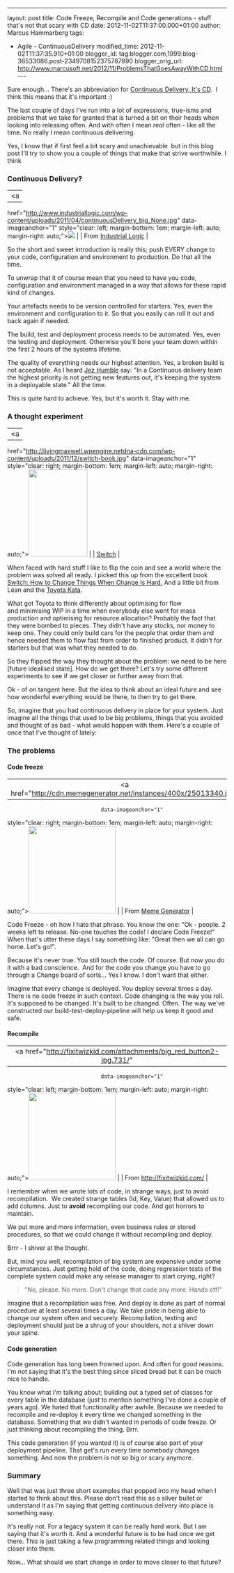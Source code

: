 ---
layout: post
title: Code Freeze, Recompile and Code generations -
stuff that's not that scary with CD
date: 2012-11-02T11:37:00.000+01:00
author: Marcus Hammarberg
tags:

  - Agile - ContinuousDelivery
modified_time: 2012-11-02T11:37:35.910+01:00
blogger_id: tag:blogger.com,1999:blog-36533086.post-2349708152375787890
blogger_orig_url: http://www.marcusoft.net/2012/11/ProblemsThatGoesAwayWithCD.html ---

<div dir="ltr" style="text-align: left;" trbidi="on">

Sure enough... There's an abbreviation for
<a href="http://en.wikipedia.org/wiki/Continuous_delivery"
target="_blank">Continuous Delivery. It's CD</a>.  I think this means
that it's important :)

The last couple of days I've run into a lot of expressions, true-isms
and problems that we take for granted that is turned a bit on their
heads when looking into releasing often. And with often I mean *real*
often - like all the time. No really I mean continuous delivering.

Yes, I know that if first feel a bit scary and unachievable  but in this
blog post I'll try to show you a couple of things that make that strive
worthwhile. I think
### Continuous Delivery?

|                                                                                                  |
|:------------------------------------------------------------------------------------------------:|
|                                                <a
  href="http://www.industriallogic.com/wp-content/uploads/2011/04/continuousDelivery_big_None.jpg"
                                        data-imageanchor="1"
        style="clear: left; margin-bottom: 1em; margin-left: auto; margin-right: auto;"><img
  src="http://www.industriallogic.com/wp-content/uploads/2011/04/continuousDelivery_big_None.jpg"
                                      data-border="0" /></a>                                       |
|                                              From <a
    href="http://www.industriallogic.com/blog/test-driven-development-with-continuous-delivery/"
                               target="_blank">Industrial Logic</a>                                |

So the short and sweet introduction is really this; push EVERY change to
your code, configuration and environment to production. Do that all the
time.

To unwrap that it of course mean that you need to have you code,
configuration and environment managed in a way that allows for these
rapid kind of changes.

Your artefacts needs to be version controlled for starters. Yes, even
the environment and configuration to it. So that you easily can roll it
out and back again if needed.

The build, test and deployment process needs to be automated. Yes, even
the testing and deployment. Otherwise you'll bore your team down within
the first 2 hours of the systems lifetime.

The quality of everything needs our highest attention. Yes, a broken
build is not acceptable. As I heard
<a href="http://jezhumble.net/" target="_blank">Jez Humble</a> say: "In
a Continuous delivery team the highest priority is not getting new
features out, it's keeping the system in a deployable state." All the
time.

This is quite hard to achieve. Yes, but it's worth it. Stay with me.

### A thought experiment

<div style="text-align: left;">

|                                                                                                |
|:----------------------------------------------------------------------------------------------:|
|                                               <a
  href="http://livingmaxwell.wpengine.netdna-cdn.com/wp-content/uploads/2011/12/switch-book.jpg"
                                       data-imageanchor="1"
      style="clear: right; margin-bottom: 1em; margin-left: auto; margin-right: auto;"><img
  src="http://livingmaxwell.wpengine.netdna-cdn.com/wp-content/uploads/2011/12/switch-book.jpg"
                         data-border="0" width="135" height="200" /></a>                         |
|             <a href="http://heathbrothers.com/switch/" target="_blank">Switch</a>              |

When faced with hard stuff I like to flip the coin and see a world where
the problem was solved all ready. I picked this up from the excellent
book
<a href="http://heathbrothers.com/switch/" target="_blank">Switch: How
to Change Things When Change Is Hard.</a> And a little bit from Lean and
the <a href="http://www-personal.umich.edu/~mrother/Homepage.html"
target="_blank">Toyota Kata</a>. 

</div>

<div style="text-align: left;">
</div>

<div style="text-align: left;">

What got Toyota to think differently about optimising for flow
and minimising WIP in a time when everybody else went for mass
production and optimising for resource allocation? Probably the fact
that they were bombed to pieces. They didn't have any stocks, nor money
to keep one. They could only build cars for the people that order them
and hence needed them to flow fast from order to finished product. It
didn't for starters but that was what they needed to do. 

</div>

<div style="text-align: left;">
</div>

<div style="text-align: left;">

So they flipped the way they thought about the problem: we need to be
here \[future idealised state\]. How do we get there? Let's try some
different experiments to see if we get closer or further away from
that. 

</div>

<div style="text-align: left;">
</div>

<div style="text-align: left;">

Ok - of on tangent here. But the idea to think about an ideal future and
see how wonderful everything would be there, to then try to get there. 

</div>

<div style="text-align: left;">
</div>

<div style="text-align: left;">

So, imagine that you had continuous delivery in place for your system.
Just imagine all the things that used to be big problems, things that
you avoided and thought of as bad - what would happen with them. Here's
a couple of once that I've thought of lately:

</div>

### The problems

#### Code freeze

|                                                                                       |
|:-------------------------------------------------------------------------------------:|
|           <a href="http://cdn.memegenerator.net/instances/400x/25013340.jpg"
                                  data-imageanchor="1"
  style="clear: right; margin-bottom: 1em; margin-left: auto; margin-right: auto;"><img
             src="http://cdn.memegenerator.net/instances/400x/25013340.jpg"
                    data-border="0" width="200" height="200" /></a>                     |
|               From <a href="http://memegenerator.net/instance/25013340"
                           target="_blank">Meme Generator</a>                           |

Code Freeze - oh how I hate that phrase. You know the one: "Ok - people.
2 weeks left to release. No-one touches the code! I declare Code
Freeze!" When that's utter these days I say something like: "Great then
we all can go home. Let's go!".

Because it's never true. You still touch the code. Of course. But now
you do it with a bad conscience.  And for the code you change you have
to go through a Change board of sorts... Yes I know. I don't want that
either.

Imagine that every change is deployed. You deploy several times a day.
There is no code freeze in such context. Code changing is the way you
roll. It's supposed to be changed. It's built to be changed. Often. The
way we've constructed our build-test-deploy-pipeline will help us keep
it good and safe.

#### Recompile

|                                                                                      |
|:------------------------------------------------------------------------------------:|
|         <a href="http://fixitwizkid.com/attachments/big_red_button2-jpg.731/"
                                  data-imageanchor="1"
  style="clear: left; margin-bottom: 1em; margin-left: auto; margin-right: auto;"><img
           src="http://fixitwizkid.com/attachments/big_red_button2-jpg.731/"
                    data-border="0" width="200" height="200" /></a>                    |
|                             From http://fixitwizkid.com/                             |

<div>

I remember when we wrote lots of code, in strange ways, just to avoid
recompilation.  We created strange tables (Id, Key, Value) that allowed
us to add columns. Just to **avoid** recompiling our code. And got
horrors to maintain. 

</div>

<div>
</div>

<div>

We put more and more information, even business rules or stored
procedures, so that we could change it without recompiling and deploy.

</div>

<div>

Brrr - I shiver at the thought. 

</div>

<div>
</div>

<div>

But, mind you well, recompilation of big system are expensive under some
circumstances. Just getting hold of the code, doing regression tests of
the complete system could make any release manager to start crying,
right? 

</div>

> "No, please. No more. Don't change that code any more. Hands off!"

<div>

Imagine that a recompilation was free. And deploy is done as part of
normal procedure at least several times a day. We take pride in being
able to change our system often and securely. Recompilation, testing and
deployment should just be a shrug of your shoulders, not a shiver down
your spine. 

</div>

#### Code generation

Code generation has long been frowned upon. And often for good reasons.
I'm not saying that it's the best thing since sliced bread but it can be
much nice to handle.

You know what I'm talking about; building out a typed set of classes for
every table in the database (just to mention something I've done a
couple of years ago). We hated that functionality after awhile. Because
we needed to recompile and re-deploy it every time we changed something
in the database. Something that we didn't wanted in periods of code
freeze. Or just thinking about recompiling the thing. Brrr.

This code generation (if you wanted it) is of course also part of your
deployment pipeline. That get's run every time somebody changes
something. And now the problem is not so big or scary anymore.

### Summary

<div>

Well that was just three short examples that popped into my head when I
started to think about this. Please don't read this as a silver bullet
or understand it as I'm saying that getting continuous delivery into
place is something easy. 

</div>

<div>
</div>

<div>

It's really not. For a legacy system it can be really hard work. But I
am saying that it's worth it. And a wonderful future is to be had once
we get there. This is just taking a few programming related things and
looking closer into them.

</div>

<div>
</div>

<div>

Now... What should we start change in order to move closer to that
future?

</div>

</div>
